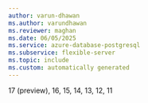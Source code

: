 ```yaml
---
author: varun-dhawan
ms.author: varundhawan
ms.reviewer: maghan
ms.date: 06/05/2025
ms.service: azure-database-postgresql
ms.subservice: flexible-server
ms.topic: include
ms.custom: automatically generated
---
```

17 (preview), 16, 15, 14, 13, 12, 11
